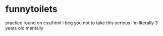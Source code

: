 # funnytoilets
practice round on css/html
i beg you not to take this serious
i'm literally 3 years old mentally
